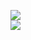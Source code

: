 [![](https://img.shields.io/badge/Made%20With-Github%20Spray-lightgrey.svg?style=for-the-badge&logo=github)](https://github.com/Annihil/github-spray#4308)  
[![](https://i.imgur.com/2DrTn0Z.gif)](https://github.com/Annihil/github-spray)